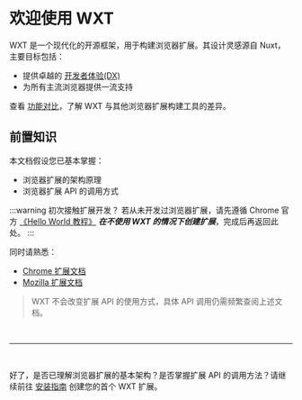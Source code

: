 # 欢迎使用 WXT

WXT 是一个现代化的开源框架，用于构建浏览器扩展。其设计灵感源自 Nuxt，主要目标包括：

- 提供卓越的 [开发者体验(DX)](https://about.gitlab.com/topics/devops/what-is-developer-experience/)
- 为所有主流浏览器提供一流支持

查看 [功能对比](/guide/resources/compare)，了解 WXT 与其他浏览器扩展构建工具的差异。

## 前置知识

本文档假设您已基本掌握：

- 浏览器扩展的架构原理
- 浏览器扩展 API 的调用方式

:::warning 初次接触扩展开发？
若从未开发过浏览器扩展，请先遵循 Chrome 官方 [《Hello World 教程》](https://developer.chrome.com/docs/extensions/get-started/tutorial/hello-world) **_在不使用 WXT 的情况下创建扩展_**，完成后再返回此处。
:::

同时请熟悉：

- [Chrome 扩展文档](https://developer.chrome.com/docs/extensions)
- [Mozilla 扩展文档](https://developer.mozilla.org/en-US/docs/Mozilla/Add-ons/WebExtensions)

> WXT 不会改变扩展 API 的使用方式，具体 API 调用仍需频繁查阅上述文档。

<br/>

---

<br/>

好了，是否已理解浏览器扩展的基本架构？是否掌握扩展 API 的调用方法？请继续前往 [安装指南](/guide/installation) 创建您的首个 WXT 扩展。
